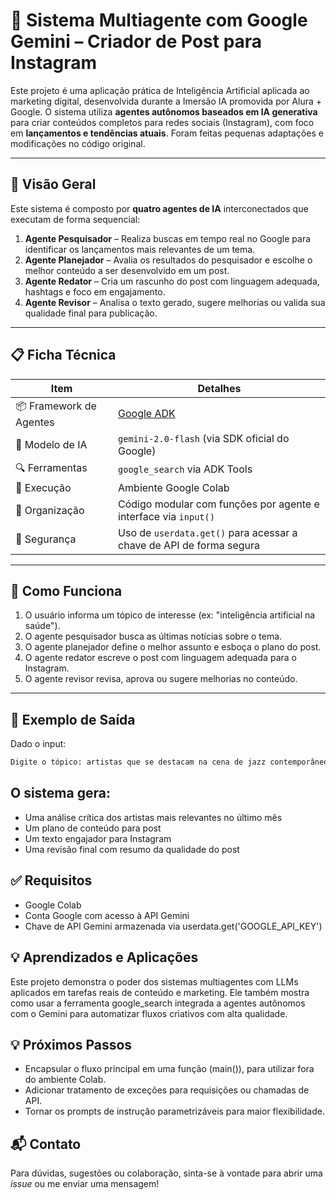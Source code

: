 # 🤖 Sistema Multiagente com Google Gemini – Criador de Post para Instagram

Este projeto é uma aplicação prática de Inteligência Artificial aplicada ao marketing digital, desenvolvida durante a Imersão IA promovida por Alura + Google. O sistema utiliza **agentes autônomos baseados em IA generativa** para criar conteúdos completos para redes sociais (Instagram), com foco em **lançamentos e tendências atuais**. Foram feitas pequenas adaptações e modificações no código original.

---
## 📌 Visão Geral

Este sistema é composto por **quatro agentes de IA** interconectados que executam de forma sequencial:

1. **Agente Pesquisador** – Realiza buscas em tempo real no Google para identificar os lançamentos mais relevantes de um tema.
2. **Agente Planejador** – Avalia os resultados do pesquisador e escolhe o melhor conteúdo a ser desenvolvido em um post.
3. **Agente Redator** – Cria um rascunho do post com linguagem adequada, hashtags e foco em engajamento.
4. **Agente Revisor** – Analisa o texto gerado, sugere melhorias ou valida sua qualidade final para publicação.

---

## 📋 Ficha Técnica

| Item                      | Detalhes                                                                 |
|---------------------------|--------------------------------------------------------------------------|
| 📦 Framework de Agentes   | [Google ADK](https://github.com/google/adk)                              |
| 🧠 Modelo de IA           | `gemini-2.0-flash` (via SDK oficial do Google)                           |
| 🔍 Ferramentas            | `google_search` via ADK Tools                                            |
| 📅 Execução               | Ambiente Google Colab                                                    |
| 📁 Organização            | Código modular com funções por agente e interface via `input()`          |
| 🔐 Segurança              | Uso de `userdata.get()` para acessar a chave de API de forma segura      |

---

## 🚀 Como Funciona

1. O usuário informa um tópico de interesse (ex: "inteligência artificial na saúde").
2. O agente pesquisador busca as últimas notícias sobre o tema.
3. O agente planejador define o melhor assunto e esboça o plano do post.
4. O agente redator escreve o post com linguagem adequada para o Instagram.
5. O agente revisor revisa, aprova ou sugere melhorias no conteúdo.

---

## 🧪 Exemplo de Saída

Dado o input:

```bash
Digite o tópico: artistas que se destacam na cena de jazz contemporâneo
```
## O sistema gera:
- Uma análise crítica dos artistas mais relevantes no último mês
- Um plano de conteúdo para post
- Um texto engajador para Instagram
- Uma revisão final com resumo da qualidade do post

## ✅ Requisitos
- Google Colab
- Conta Google com acesso à API Gemini
- Chave de API Gemini armazenada via userdata.get('GOOGLE_API_KEY')

## 💡 Aprendizados e Aplicações
Este projeto demonstra o poder dos sistemas multiagentes com LLMs aplicados em tarefas reais de conteúdo e marketing. Ele também mostra como usar a ferramenta google_search integrada a agentes autônomos com o Gemini para automatizar fluxos criativos com alta qualidade.

## 💡 Próximos Passos
-  Encapsular o fluxo principal em uma função (main()), para utilizar fora do ambiente Colab.
- Adicionar tratamento de exceções para requisições ou chamadas de API.
- Tornar os prompts de instrução parametrizáveis para maior flexibilidade.

## 📬 Contato
Para dúvidas, sugestões ou colaboração, sinta-se à vontade para abrir uma *issue* ou me enviar uma mensagem!



